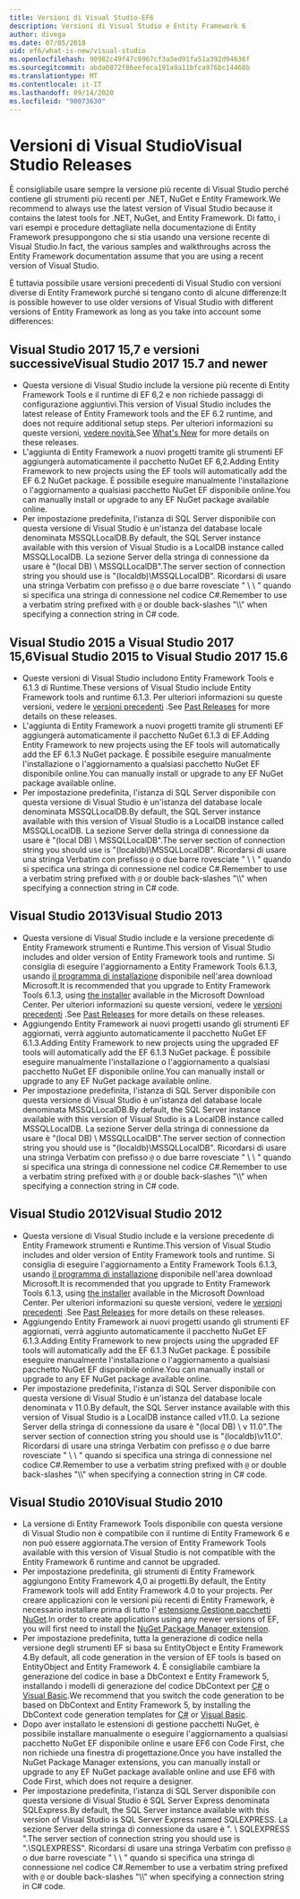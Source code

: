 ```yaml
---
title: Versioni di Visual Studio-EF6
description: Versioni di Visual Studio e Entity Framework 6
author: divega
ms.date: 07/05/2018
uid: ef6/what-is-new/visual-studio
ms.openlocfilehash: 90982c49f47c8967cf3a3ed91fa51a392d94636f
ms.sourcegitcommit: abda0872f86eefeca191a9a11bfca976bc14468b
ms.translationtype: MT
ms.contentlocale: it-IT
ms.lasthandoff: 09/14/2020
ms.locfileid: "90073630"
---
```

# <a name="visual-studio-releases"></a><span data-ttu-id="5dff0-103">Versioni di Visual Studio</span><span class="sxs-lookup"><span data-stu-id="5dff0-103">Visual Studio Releases</span></span>

<span data-ttu-id="5dff0-104">È consigliabile usare sempre la versione più recente di Visual Studio perché contiene gli strumenti più recenti per .NET, NuGet e Entity Framework.</span><span class="sxs-lookup"><span data-stu-id="5dff0-104">We recommend to always use the latest version of Visual Studio because it contains the latest tools for .NET, NuGet, and Entity Framework.</span></span>
<span data-ttu-id="5dff0-105">Di fatto, i vari esempi e procedure dettagliate nella documentazione di Entity Framework presuppongono che si stia usando una versione recente di Visual Studio.</span><span class="sxs-lookup"><span data-stu-id="5dff0-105">In fact, the various samples and walkthroughs across the Entity Framework documentation assume that you are using a recent version of Visual Studio.</span></span>

<span data-ttu-id="5dff0-106">È tuttavia possibile usare versioni precedenti di Visual Studio con versioni diverse di Entity Framework purché si tengano conto di alcune differenze:</span><span class="sxs-lookup"><span data-stu-id="5dff0-106">It is possible however to use older versions of Visual Studio with different versions of Entity Framework as long as you take into account some differences:</span></span>

## <a name="visual-studio-2017-157-and-newer"></a><span data-ttu-id="5dff0-107">Visual Studio 2017 15,7 e versioni successive</span><span class="sxs-lookup"><span data-stu-id="5dff0-107">Visual Studio 2017 15.7 and newer</span></span>

- <span data-ttu-id="5dff0-108">Questa versione di Visual Studio include la versione più recente di Entity Framework Tools e il runtime di EF 6,2 e non richiede passaggi di configurazione aggiuntivi.</span><span class="sxs-lookup"><span data-stu-id="5dff0-108">This version of Visual Studio includes the latest release of Entity Framework tools and the EF 6.2 runtime, and does not require additional setup steps.</span></span>
<span data-ttu-id="5dff0-109">Per ulteriori informazioni su queste versioni, [vedere novità.](xref:ef6/what-is-new/index)</span><span class="sxs-lookup"><span data-stu-id="5dff0-109">See [What's New](xref:ef6/what-is-new/index) for more details on these releases.</span></span>
- <span data-ttu-id="5dff0-110">L'aggiunta di Entity Framework a nuovi progetti tramite gli strumenti EF aggiungerà automaticamente il pacchetto NuGet EF 6,2.</span><span class="sxs-lookup"><span data-stu-id="5dff0-110">Adding Entity Framework to new projects using the EF tools will automatically add the EF 6.2 NuGet package.</span></span>
<span data-ttu-id="5dff0-111">È possibile eseguire manualmente l'installazione o l'aggiornamento a qualsiasi pacchetto NuGet EF disponibile online.</span><span class="sxs-lookup"><span data-stu-id="5dff0-111">You can manually install or upgrade to any EF NuGet package available online.</span></span>
- <span data-ttu-id="5dff0-112">Per impostazione predefinita, l'istanza di SQL Server disponibile con questa versione di Visual Studio è un'istanza del database locale denominata MSSQLLocalDB.</span><span class="sxs-lookup"><span data-stu-id="5dff0-112">By default, the SQL Server instance available with this version of Visual Studio is a LocalDB instance called MSSQLLocalDB.</span></span>
<span data-ttu-id="5dff0-113">La sezione Server della stringa di connessione da usare è "(local DB) \\ MSSQLLocalDB".</span><span class="sxs-lookup"><span data-stu-id="5dff0-113">The server section of connection string you should use is "(localdb)\\MSSQLLocalDB".</span></span>
<span data-ttu-id="5dff0-114">Ricordarsi di usare una stringa Verbatim con prefisso `@` o due barre rovesciate " \\ \\ " quando si specifica una stringa di connessione nel codice C#.</span><span class="sxs-lookup"><span data-stu-id="5dff0-114">Remember to use a verbatim string prefixed with `@` or double back-slashes "\\\\" when specifying a connection string in C# code.</span></span>  


## <a name="visual-studio-2015-to-visual-studio-2017-156"></a><span data-ttu-id="5dff0-115">Visual Studio 2015 a Visual Studio 2017 15,6</span><span class="sxs-lookup"><span data-stu-id="5dff0-115">Visual Studio 2015 to Visual Studio 2017 15.6</span></span>

- <span data-ttu-id="5dff0-116">Queste versioni di Visual Studio includono Entity Framework Tools e 6.1.3 di Runtime.</span><span class="sxs-lookup"><span data-stu-id="5dff0-116">These versions of Visual Studio include Entity Framework tools and runtime 6.1.3.</span></span>
<span data-ttu-id="5dff0-117">Per ulteriori informazioni su queste versioni, vedere le [versioni precedenti](xref:ef6/what-is-new/past-releases#ef-613) .</span><span class="sxs-lookup"><span data-stu-id="5dff0-117">See [Past Releases](xref:ef6/what-is-new/past-releases#ef-613) for more details on these releases.</span></span>
- <span data-ttu-id="5dff0-118">L'aggiunta di Entity Framework a nuovi progetti tramite gli strumenti EF aggiungerà automaticamente il pacchetto NuGet 6.1.3 di EF.</span><span class="sxs-lookup"><span data-stu-id="5dff0-118">Adding Entity Framework to new projects using the EF tools will automatically add the EF 6.1.3 NuGet package.</span></span>
<span data-ttu-id="5dff0-119">È possibile eseguire manualmente l'installazione o l'aggiornamento a qualsiasi pacchetto NuGet EF disponibile online.</span><span class="sxs-lookup"><span data-stu-id="5dff0-119">You can manually install or upgrade to any EF NuGet package available online.</span></span>
- <span data-ttu-id="5dff0-120">Per impostazione predefinita, l'istanza di SQL Server disponibile con questa versione di Visual Studio è un'istanza del database locale denominata MSSQLLocalDB.</span><span class="sxs-lookup"><span data-stu-id="5dff0-120">By default, the SQL Server instance available with this version of Visual Studio is a LocalDB instance called MSSQLLocalDB.</span></span>
<span data-ttu-id="5dff0-121">La sezione Server della stringa di connessione da usare è "(local DB) \\ MSSQLLocalDB".</span><span class="sxs-lookup"><span data-stu-id="5dff0-121">The server section of connection string you should use is "(localdb)\\MSSQLLocalDB".</span></span>
<span data-ttu-id="5dff0-122">Ricordarsi di usare una stringa Verbatim con prefisso `@` o due barre rovesciate " \\ \\ " quando si specifica una stringa di connessione nel codice C#.</span><span class="sxs-lookup"><span data-stu-id="5dff0-122">Remember to use a verbatim string prefixed with `@` or double back-slashes "\\\\" when specifying a connection string in C# code.</span></span>  


## <a name="visual-studio-2013"></a><span data-ttu-id="5dff0-123">Visual Studio 2013</span><span class="sxs-lookup"><span data-stu-id="5dff0-123">Visual Studio 2013</span></span>
- <span data-ttu-id="5dff0-124">Questa versione di Visual Studio include e la versione precedente di Entity Framework strumenti e Runtime.</span><span class="sxs-lookup"><span data-stu-id="5dff0-124">This version of Visual Studio includes and older version of Entity Framework tools and runtime.</span></span>
<span data-ttu-id="5dff0-125">Si consiglia di eseguire l'aggiornamento a Entity Framework Tools 6.1.3, usando [il programma di installazione](https://www.microsoft.com/download/details.aspx?id=40762) disponibile nell'area download Microsoft.</span><span class="sxs-lookup"><span data-stu-id="5dff0-125">It is recommended that you upgrade to Entity Framework Tools 6.1.3, using [the installer](https://www.microsoft.com/download/details.aspx?id=40762) available in the Microsoft Download Center.</span></span>
<span data-ttu-id="5dff0-126">Per ulteriori informazioni su queste versioni, vedere le [versioni precedenti](xref:ef6/what-is-new/past-releases#ef-613) .</span><span class="sxs-lookup"><span data-stu-id="5dff0-126">See [Past Releases](xref:ef6/what-is-new/past-releases#ef-613) for more details on these releases.</span></span>
- <span data-ttu-id="5dff0-127">Aggiungendo Entity Framework ai nuovi progetti usando gli strumenti EF aggiornati, verrà aggiunto automaticamente il pacchetto NuGet EF 6.1.3.</span><span class="sxs-lookup"><span data-stu-id="5dff0-127">Adding Entity Framework to new projects using the upgraded EF tools will automatically add the EF 6.1.3 NuGet package.</span></span>
<span data-ttu-id="5dff0-128">È possibile eseguire manualmente l'installazione o l'aggiornamento a qualsiasi pacchetto NuGet EF disponibile online.</span><span class="sxs-lookup"><span data-stu-id="5dff0-128">You can manually install or upgrade to any EF NuGet package available online.</span></span>
- <span data-ttu-id="5dff0-129">Per impostazione predefinita, l'istanza di SQL Server disponibile con questa versione di Visual Studio è un'istanza del database locale denominata MSSQLLocalDB.</span><span class="sxs-lookup"><span data-stu-id="5dff0-129">By default, the SQL Server instance available with this version of Visual Studio is a LocalDB instance called MSSQLLocalDB.</span></span>
<span data-ttu-id="5dff0-130">La sezione Server della stringa di connessione da usare è "(local DB) \\ MSSQLLocalDB".</span><span class="sxs-lookup"><span data-stu-id="5dff0-130">The server section of connection string you should use is "(localdb)\\MSSQLLocalDB".</span></span>
<span data-ttu-id="5dff0-131">Ricordarsi di usare una stringa Verbatim con prefisso `@` o due barre rovesciate " \\ \\ " quando si specifica una stringa di connessione nel codice C#.</span><span class="sxs-lookup"><span data-stu-id="5dff0-131">Remember to use a verbatim string prefixed with `@` or double back-slashes "\\\\" when specifying a connection string in C# code.</span></span>  

## <a name="visual-studio-2012"></a><span data-ttu-id="5dff0-132">Visual Studio 2012</span><span class="sxs-lookup"><span data-stu-id="5dff0-132">Visual Studio 2012</span></span>

- <span data-ttu-id="5dff0-133">Questa versione di Visual Studio include e la versione precedente di Entity Framework strumenti e Runtime.</span><span class="sxs-lookup"><span data-stu-id="5dff0-133">This version of Visual Studio includes and older version of Entity Framework tools and runtime.</span></span>
<span data-ttu-id="5dff0-134">Si consiglia di eseguire l'aggiornamento a Entity Framework Tools 6.1.3, usando [il programma di installazione](https://www.microsoft.com/download/details.aspx?id=40762) disponibile nell'area download Microsoft.</span><span class="sxs-lookup"><span data-stu-id="5dff0-134">It is recommended that you upgrade to Entity Framework Tools 6.1.3, using [the installer](https://www.microsoft.com/download/details.aspx?id=40762) available in the Microsoft Download Center.</span></span>
<span data-ttu-id="5dff0-135">Per ulteriori informazioni su queste versioni, vedere le [versioni precedenti](xref:ef6/what-is-new/past-releases#ef-613) .</span><span class="sxs-lookup"><span data-stu-id="5dff0-135">See [Past Releases](xref:ef6/what-is-new/past-releases#ef-613) for more details on these releases.</span></span>
- <span data-ttu-id="5dff0-136">Aggiungendo Entity Framework ai nuovi progetti usando gli strumenti EF aggiornati, verrà aggiunto automaticamente il pacchetto NuGet EF 6.1.3.</span><span class="sxs-lookup"><span data-stu-id="5dff0-136">Adding Entity Framework to new projects using the upgraded EF tools will automatically add the EF 6.1.3 NuGet package.</span></span>
<span data-ttu-id="5dff0-137">È possibile eseguire manualmente l'installazione o l'aggiornamento a qualsiasi pacchetto NuGet EF disponibile online.</span><span class="sxs-lookup"><span data-stu-id="5dff0-137">You can manually install or upgrade to any EF NuGet package available online.</span></span>
- <span data-ttu-id="5dff0-138">Per impostazione predefinita, l'istanza di SQL Server disponibile con questa versione di Visual Studio è un'istanza del database locale denominata v 11.0.</span><span class="sxs-lookup"><span data-stu-id="5dff0-138">By default, the SQL Server instance available with this version of Visual Studio is a LocalDB instance called v11.0.</span></span>
<span data-ttu-id="5dff0-139">La sezione Server della stringa di connessione da usare è "(local DB) \\ v 11.0".</span><span class="sxs-lookup"><span data-stu-id="5dff0-139">The server section of connection string you should use is "(localdb)\\v11.0".</span></span>
<span data-ttu-id="5dff0-140">Ricordarsi di usare una stringa Verbatim con prefisso `@` o due barre rovesciate " \\ \\ " quando si specifica una stringa di connessione nel codice C#.</span><span class="sxs-lookup"><span data-stu-id="5dff0-140">Remember to use a verbatim string prefixed with `@` or double back-slashes "\\\\" when specifying a connection string in C# code.</span></span>  

## <a name="visual-studio-2010"></a><span data-ttu-id="5dff0-141">Visual Studio 2010</span><span class="sxs-lookup"><span data-stu-id="5dff0-141">Visual Studio 2010</span></span>

- <span data-ttu-id="5dff0-142">La versione di Entity Framework Tools disponibile con questa versione di Visual Studio non è compatibile con il runtime di Entity Framework 6 e non può essere aggiornata.</span><span class="sxs-lookup"><span data-stu-id="5dff0-142">The version of Entity Framework Tools available with this version of Visual Studio is not compatible with the Entity Framework 6 runtime and cannot be upgraded.</span></span>
- <span data-ttu-id="5dff0-143">Per impostazione predefinita, gli strumenti di Entity Framework aggiungono Entity Framework 4,0 ai progetti.</span><span class="sxs-lookup"><span data-stu-id="5dff0-143">By default, the Entity Framework tools will add Entity Framework 4.0 to your projects.</span></span>
<span data-ttu-id="5dff0-144">Per creare applicazioni con le versioni più recenti di Entity Framework, è necessario installare prima di tutto l' [estensione Gestione pacchetti NuGet](https://marketplace.visualstudio.com/items?itemName=NuGetTeam.NuGetPackageManager).</span><span class="sxs-lookup"><span data-stu-id="5dff0-144">In order to create applications using any newer versions of EF, you will first need to install the [NuGet Package Manager extension](https://marketplace.visualstudio.com/items?itemName=NuGetTeam.NuGetPackageManager).</span></span>
- <span data-ttu-id="5dff0-145">Per impostazione predefinita, tutta la generazione di codice nella versione degli strumenti EF si basa su EntityObject e Entity Framework 4.</span><span class="sxs-lookup"><span data-stu-id="5dff0-145">By default, all code generation in the version of EF tools is based on EntityObject and Entity Framework 4.</span></span>
<span data-ttu-id="5dff0-146">È consigliabile cambiare la generazione del codice in base a DbContext e Entity Framework 5, installando i modelli di generazione del codice DbContext per [C#](https://marketplace.visualstudio.com/items?itemName=EntityFrameworkTeam.EF5xDbContextGeneratorforC) o [Visual Basic](https://marketplace.visualstudio.com/items?itemName=EntityFrameworkTeam.EF5xDbContextGeneratorforVBNET).</span><span class="sxs-lookup"><span data-stu-id="5dff0-146">We recommend that you switch the code generation to be based on DbContext and Entity Framework 5, by installing the DbContext code generation templates for [C#](https://marketplace.visualstudio.com/items?itemName=EntityFrameworkTeam.EF5xDbContextGeneratorforC) or [Visual Basic](https://marketplace.visualstudio.com/items?itemName=EntityFrameworkTeam.EF5xDbContextGeneratorforVBNET).</span></span>
- <span data-ttu-id="5dff0-147">Dopo aver installato le estensioni di gestione pacchetti NuGet, è possibile installare manualmente o eseguire l'aggiornamento a qualsiasi pacchetto NuGet EF disponibile online e usare EF6 con Code First, che non richiede una finestra di progettazione.</span><span class="sxs-lookup"><span data-stu-id="5dff0-147">Once you have installed the NuGet Package Manager extensions, you can manually install or upgrade to any EF NuGet package available online and use EF6 with Code First, which does not require a designer.</span></span>
- <span data-ttu-id="5dff0-148">Per impostazione predefinita, l'istanza di SQL Server disponibile con questa versione di Visual Studio è SQL Server Express denominata SQLExpress.</span><span class="sxs-lookup"><span data-stu-id="5dff0-148">By default, the SQL Server instance available with this version of Visual Studio is SQL Server Express named SQLEXPRESS.</span></span>
<span data-ttu-id="5dff0-149">La sezione Server della stringa di connessione da usare è ". \\ SQLEXPRESS ".</span><span class="sxs-lookup"><span data-stu-id="5dff0-149">The server section of connection string you should use is ".\\SQLEXPRESS".</span></span>
<span data-ttu-id="5dff0-150">Ricordarsi di usare una stringa Verbatim con prefisso `@` o due barre rovesciate " \\ \\ " quando si specifica una stringa di connessione nel codice C#.</span><span class="sxs-lookup"><span data-stu-id="5dff0-150">Remember to use a verbatim string prefixed with `@` or double back-slashes "\\\\" when specifying a connection string in C# code.</span></span>
